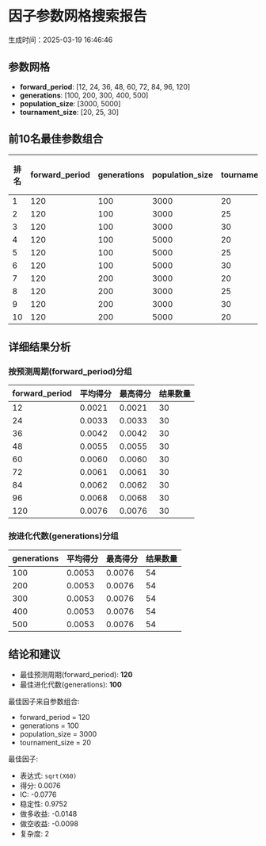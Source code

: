 # 因子参数网格搜索报告

生成时间：2025-03-19 16:46:46

## 参数网格

- **forward_period**: [12, 24, 36, 48, 60, 72, 84, 96, 120]
- **generations**: [100, 200, 300, 400, 500]
- **population_size**: [3000, 5000]
- **tournament_size**: [20, 25, 30]

## 前10名最佳参数组合

| 排名 | forward_period | generations | population_size | tournament_size | 因子表达式 | 得分 | IC | 稳定性 | 做多收益 | 做空收益 | 复杂度 |
|------|---------------|-------------|-----------------|-----------------|------------|------|----|--------|----------|----------|--------|
| 1 | 120 | 100 | 3000 | 20 | `sqrt(X60)` | 0.0076 | -0.0776 | 0.9752 | -0.0148 | -0.0098 | 2 |
| 2 | 120 | 100 | 3000 | 25 | `sqrt(X60)` | 0.0076 | -0.0776 | 0.9752 | -0.0148 | -0.0098 | 2 |
| 3 | 120 | 100 | 3000 | 30 | `sqrt(X60)` | 0.0076 | -0.0776 | 0.9752 | -0.0148 | -0.0098 | 2 |
| 4 | 120 | 100 | 5000 | 20 | `sqrt(X60)` | 0.0076 | -0.0776 | 0.9752 | -0.0148 | -0.0098 | 2 |
| 5 | 120 | 100 | 5000 | 25 | `sqrt(X60)` | 0.0076 | -0.0776 | 0.9752 | -0.0148 | -0.0098 | 2 |
| 6 | 120 | 100 | 5000 | 30 | `sqrt(X60)` | 0.0076 | -0.0776 | 0.9752 | -0.0148 | -0.0098 | 2 |
| 7 | 120 | 200 | 3000 | 20 | `sqrt(X60)` | 0.0076 | -0.0776 | 0.9752 | -0.0148 | -0.0098 | 2 |
| 8 | 120 | 200 | 3000 | 25 | `sqrt(X60)` | 0.0076 | -0.0776 | 0.9752 | -0.0148 | -0.0098 | 2 |
| 9 | 120 | 200 | 3000 | 30 | `sqrt(X60)` | 0.0076 | -0.0776 | 0.9752 | -0.0148 | -0.0098 | 2 |
| 10 | 120 | 200 | 5000 | 20 | `sqrt(X60)` | 0.0076 | -0.0776 | 0.9752 | -0.0148 | -0.0098 | 2 |

## 详细结果分析

### 按预测周期(forward_period)分组

| forward_period | 平均得分 | 最高得分 | 结果数量 |
|---------------|----------|----------|----------|
| 12 | 0.0021 | 0.0021 | 30 |
| 24 | 0.0033 | 0.0033 | 30 |
| 36 | 0.0042 | 0.0042 | 30 |
| 48 | 0.0055 | 0.0055 | 30 |
| 60 | 0.0060 | 0.0060 | 30 |
| 72 | 0.0061 | 0.0061 | 30 |
| 84 | 0.0062 | 0.0062 | 30 |
| 96 | 0.0068 | 0.0068 | 30 |
| 120 | 0.0076 | 0.0076 | 30 |

### 按进化代数(generations)分组

| generations | 平均得分 | 最高得分 | 结果数量 |
|-------------|----------|----------|----------|
| 100 | 0.0053 | 0.0076 | 54 |
| 200 | 0.0053 | 0.0076 | 54 |
| 300 | 0.0053 | 0.0076 | 54 |
| 400 | 0.0053 | 0.0076 | 54 |
| 500 | 0.0053 | 0.0076 | 54 |

## 结论和建议

- 最佳预测周期(forward_period): **120**
- 最佳进化代数(generations): **100**

最佳因子来自参数组合:
- forward_period = 120
- generations = 100
- population_size = 3000
- tournament_size = 20

最佳因子:
- 表达式: `sqrt(X60)`
- 得分: 0.0076
- IC: -0.0776
- 稳定性: 0.9752
- 做多收益: -0.0148
- 做空收益: -0.0098
- 复杂度: 2
